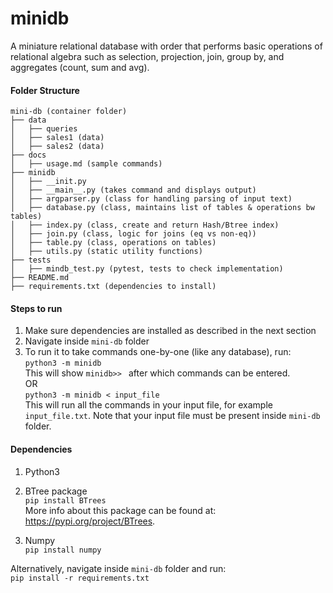 # minidb
A miniature relational database with order that performs basic operations of relational 
algebra such as selection, projection, join, group by, and aggregates (count, sum and avg).

#### Folder Structure
```
mini-db (container folder)
├── data
│   ├── queries
│   ├── sales1 (data)
│   ├── sales2 (data)
├── docs
│   ├── usage.md (sample commands)
├── minidb
│   ├── __init.py 
│   ├── __main__.py (takes command and displays output)
│   ├── argparser.py (class for handling parsing of input text)
│   ├── database.py (class, maintains list of tables & operations bw tables)
│   ├── index.py (class, create and return Hash/Btree index)
│   ├── join.py (class, logic for joins (eq vs non-eq))
│   ├── table.py (class, operations on tables)
│   ├── utils.py (static utility functions)
├── tests
│   ├── mindb_test.py (pytest, tests to check implementation)
├── README.md
├── requirements.txt (dependencies to install)
```

#### Steps to run
1. Make sure dependencies are installed as described in the next section
2. Navigate inside ```mini-db``` folder
3. To run it to take commands one-by-one (like any database), run:\
```python3 -m minidb```\
This will show ```minidb>> ``` after which commands can be entered.\
OR\
```python3 -m minidb < input_file```\
This will run all the commands in your input file, for example ```input_file.txt```. 
Note that your input file must be present inside ```mini-db``` folder.

#### Dependencies
1. Python3
2. BTree package\
```pip install BTrees```\
More info about this package can be found at: https://pypi.org/project/BTrees. 

3. Numpy\
```pip install numpy```

Alternatively, navigate inside ```mini-db``` folder and run:\
```pip install -r requirements.txt```